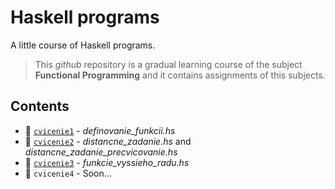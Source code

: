 # Haskell programs
A little course of Haskell programs.

> This *github* repository is a gradual learning course of the subject **Functional Programming** and it contains assignments of this subjects.

## Contents

- 📁 [`cvicenie1`](https://github.com/pajka-js/haskell-programs/tree/master/cvicenie1) - *definovanie_funkcii.hs*
- 📁 [`cvicenie2`](https://github.com/pajka-js/haskell-programs/tree/master/cvicenie2) - *distancne_zadanie.hs* and *distancne_zadanie_precvicovanie.hs*
- 📁 [`cvicenie3`](https://github.com/pajka-js/haskell-programs/tree/master/cvicenie3) - *funkcie_vyssieho_radu.hs*
- 📁 `cvicenie4` - Soon...
